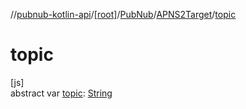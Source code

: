 //[pubnub-kotlin-api](../../../../index.md)/[[root]](../../index.md)/[PubNub](../index.md)/[APNS2Target](index.md)/[topic](topic.md)

# topic

[js]\
abstract var [topic](topic.md): [String](https://kotlinlang.org/api/latest/jvm/stdlib/kotlin/-string/index.html)
